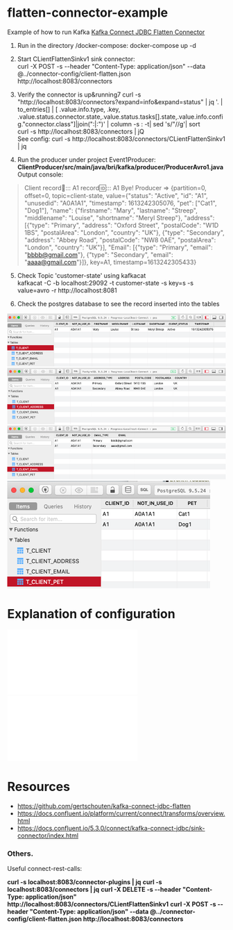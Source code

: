 # flatten-connector-example
Example of how to run Kafka [Kafka Connect JDBC Flatten Connector](https://github.com/gertschouten/kafka-connect-jdbc-flatten)  


1. Run in the directory /docker-compose:  docker-compose up -d

2. Start CLientFlattenSinkv1 sink connector:  
 curl -X POST -s --header "Content-Type: application/json" --data @../connector-config/client-flatten.json http://localhost:8083/connectors   

3. Verify the connector is up&running7
curl -s "http://localhost:8083/connectors?expand=info&expand=status" | jq '. | to_entries[] | [ .value.info.type, .key, .value.status.connector.state,.value.status.tasks[].state,.value.info.config."connector.class"]|join(":|:")' | column -s : -t| sed 's/\"//g'| sort    
curl -s http://localhost:8083/connectors | jQ    
See config: curl -s http://localhost:8083/connectors/CLientFlattenSinkv1 | jq   
 
4. Run the producer under project Event1Producer:
**ClientProducer/src/main/java/bri/kafka/producer/ProducerAvro1.java**  
Output console:  
> Client
> record:key:::: A1
> record:id:::: A1
> Bye!
> Producer => {partition=0, offset=0, topic=client-state, value={"status": "Active", "id": "A1", "unusedid": "A0A1A1", "timestamp": 1613242305076, "pet": ["Cat1", "Dog1"], "name": {"firstname": "Mary", "lastname": "Streep", "middlename": "Louise", "shortname": "Meryl Streep"}, "address": [{"type": "Primary", "address": "Oxford Street", "postalCode": "W1D 1BS", "postalArea": "London", "country": "UK"}, {"type": "Secondary", "address": "Abbey Road", "postalCode": "NW8 0AE", "postalArea": "London", "country": "UK"}], "Email": [{"type": "Primary", "email": "bbbb@gmail.com"}, {"type": "Secondary", "email": "aaaa@gmail.com"}]}, key=A1, timestamp=1613242305433}       

5. Check Topic 'customer-state' using kafkacat  
kafkacat -C -b localhost:29092 -t customer-state -s key=s -s value=avro -r http://localhost:8081

6. Check the postgres database to see the record inserted into the tables     

![Screeshotv2](https://github.com/briduski/flatten-connector-example/blob/main/images/T_CLIENT.png)
![Screeshotv2](https://github.com/briduski/flatten-connector-example/blob/main/images/T_CLIENT_ADDRESS.png)
![Screeshotv2](https://github.com/briduski/flatten-connector-example/blob/main/images/T_CLIENT_EMAIL.png)
![Screeshotv2](https://github.com/briduski/flatten-connector-example/blob/main/images/T_CLIENT_PET.png)
       
# Explanation of configuration   
![see](connector-config/Comments.txt)       
![see](./connector-config/Comments.txt)       
      
# Resources  
- https://github.com/gertschouten/kafka-connect-jdbc-flatten
- https://docs.confluent.io/platform/current/connect/transforms/overview.html
- https://docs.confluent.io/5.3.0/connect/kafka-connect-jdbc/sink-connector/index.html


### Others.

Useful connect-rest-calls: 

**curl -s localhost:8083/connector-plugins | jq**
**curl -s localhost:8083/connectors | jq**
**curl -X DELETE -s --header "Content-Type: application/json" http://localhost:8083/connectors/CLientFlattenSinkv1** 
**curl -X POST -s --header "Content-Type: application/json" --data @../connector-config/client-flatten.json http://localhost:8083/connectors** 
        
       
  